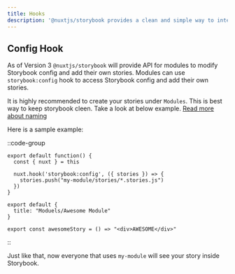 ```yaml
---
title: Hooks
description: '@nuxtjs/storybook provides a clean and simple way to integrate NuxtJS modules with Storybook.'
---
```


## Config Hook

As of Version 3 `@nuxtjs/storybook` will provide API for modules to modify Storybook config and add their own stories. Modules can use `storybook:config` hook to access Storybook config and add their own stories.

<alert type="info">
It is highly recommended to create your stories under <code>Modules</code>. This is best way to keep storybook cleen. Take a look at below example. <a href="https://storybook.js.org/docs/react/writing-stories/naming-components-and-hierarchy">Read more about naming</a>
</alert>

Here is a sample example:

::code-group

  ```js{}[my-module/index.js]
  export default function() {
    const { nuxt } = this

    nuxt.hook('storybook:config', ({ stories }) => {
      stories.push("my-module/stories/*.stories.js")
    })
  }
  ```

  ```js{}[my-module/awesome.stories.js]
  export default {
    title: "Moduels/Awesome Module"
  }

  export const awesomeStory = () => "<div>AWESOME</div>"
  ```

::

Just like that, now everyone that uses `my-module` will see your story inside Storybook.